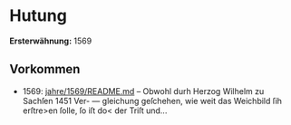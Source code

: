 # Hutung

**Ersterwähnung:** 1569

## Vorkommen
- 1569: [jahre/1569/README.md](../jahre/1569/README.md) – Obwohl durh Herzog Wilhelm zu Sachſen 1451 Ver-
— gleichung geſchehen, wie weit das Weichbild ſih erſtre>en
ſolle, ſo iſt do< der Triſt und...
